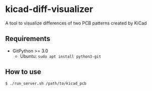 # kicad-diff-visualizer
A tool to visualize differences of two PCB patterns created by KiCad

## Requirements

- GitPython >= 3.0
  - Ubuntu: `sudo apt install python3-git`

## How to use

    $ ./run_server.sh /path/to/kicad_pcb
